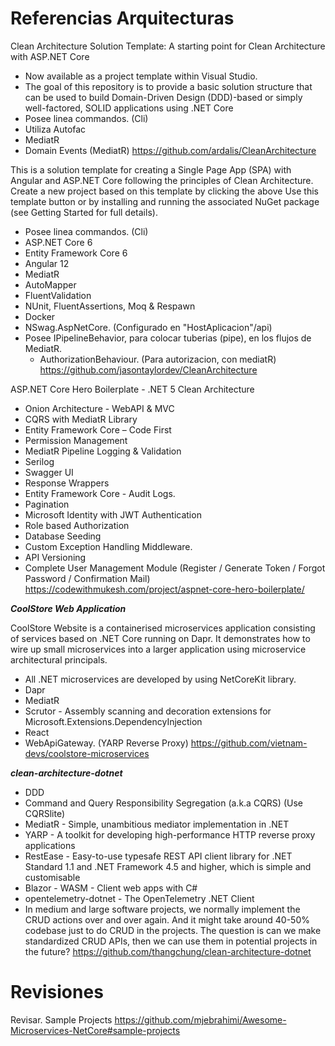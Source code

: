 # Referencias Arquitecturas


Clean Architecture Solution Template: A starting point for Clean Architecture with ASP.NET Core 
- Now available as a project template within Visual Studio.
- The goal of this repository is to provide a basic solution structure that can be used to build Domain-Driven Design (DDD)-based or simply well-factored, SOLID applications using .NET Core
- Posee linea commandos. (Cli)
- Utiliza Autofac
- MediatR
- Domain Events (MediatR)
https://github.com/ardalis/CleanArchitecture
 
 
This is a solution template for creating a Single Page App (SPA) with Angular and ASP.NET Core following the principles of Clean Architecture. Create a new project based on this template by clicking the above Use this template button or by installing and running the associated NuGet package (see Getting Started for full details).
- Posee linea commandos. (Cli)
- ASP.NET Core 6
- Entity Framework Core 6
- Angular 12
- MediatR
- AutoMapper
- FluentValidation
- NUnit, FluentAssertions, Moq & Respawn
- Docker 
- NSwag.AspNetCore. (Configurado en "HostAplicacion"/api)
- Posee IPipelineBehavior, para colocar tuberias (pipe), en los flujos de MediatR. 
  - AuthorizationBehaviour. (Para autorizacion, con mediatR)
https://github.com/jasontaylordev/CleanArchitecture 



ASP.NET Core Hero Boilerplate - .NET 5 Clean Architecture
- Onion Architecture - WebAPI & MVC
- CQRS with MediatR Library
- Entity Framework Core – Code First
- Permission Management
- MediatR Pipeline Logging & Validation
- Serilog
- Swagger UI
- Response Wrappers
- Entity Framework Core - Audit Logs.
- Pagination
- Microsoft Identity with JWT Authentication
- Role based Authorization
- Database Seeding
- Custom Exception Handling Middleware.
- API Versioning
- Complete User Management Module (Register / Generate Token / Forgot Password / Confirmation Mail)
https://codewithmukesh.com/project/aspnet-core-hero-boilerplate/

***CoolStore Web Application***


CoolStore Website is a containerised microservices application consisting of services based on .NET Core running on Dapr. It demonstrates how to wire up small microservices into a larger application using microservice architectural principals.
- All .NET microservices are developed by using NetCoreKit library.
- Dapr
- MediatR
- Scrutor - Assembly scanning and decoration extensions for Microsoft.Extensions.DependencyInjection
- React
- WebApiGateway. (YARP Reverse Proxy)
https://github.com/vietnam-devs/coolstore-microservices


***clean-architecture-dotnet***

- DDD
- Command and Query Responsibility Segregation (a.k.a CQRS) (Use CQRSlite)
- MediatR - Simple, unambitious mediator implementation in .NET
- YARP - A toolkit for developing high-performance HTTP reverse proxy applications
- RestEase - Easy-to-use typesafe REST API client library for .NET Standard 1.1 and .NET Framework 4.5 and higher, which is simple and customisable
- Blazor - WASM - Client web apps with C#
- opentelemetry-dotnet - The OpenTelemetry .NET Client
- In medium and large software projects, we normally implement the CRUD actions over and over again. And it might take around 40-50% codebase just to do CRUD in the projects. The question is can we make standardized CRUD APIs, then we can use them in potential projects in the future?
https://github.com/thangchung/clean-architecture-dotnet


# Revisiones

Revisar. Sample Projects
https://github.com/mjebrahimi/Awesome-Microservices-NetCore#sample-projects